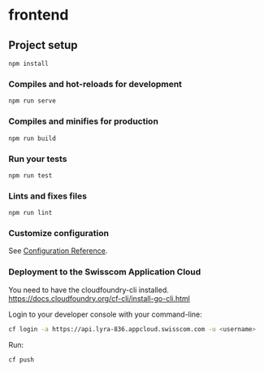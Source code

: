 # frontend

## Project setup
```
npm install
```

### Compiles and hot-reloads for development
```
npm run serve
```

### Compiles and minifies for production
```
npm run build
```

### Run your tests
```
npm run test
```

### Lints and fixes files
```
npm run lint
```

### Customize configuration
See [Configuration Reference](https://cli.vuejs.org/config/).

### Deployment to the Swisscom Application Cloud
You need to have the cloudfoundry-cli installed. https://docs.cloudfoundry.org/cf-cli/install-go-cli.html

Login to your developer console with your command-line:
```bash
cf login -a https://api.lyra-836.appcloud.swisscom.com -u <username>
```

Run:
```bash
cf push
```